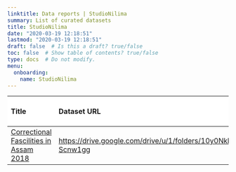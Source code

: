 ```yaml
---
linktitle: Data reports | StudioNilima
summary: List of curated datasets
title: StudioNilima
date: "2020-03-19 12:18:51"
lastmod: "2020-03-19 12:18:51"
draft: false  # Is this a draft? true/false
toc: false  # Show table of contents? true/false
type: docs  # Do not modify.
menu:
  onboarding:
    name: StudioNilima
---
```

<table class="table table-condensed table-responsive" style="margin-left: auto; margin-right: auto;">
 <thead>
  <tr>
   <th style="text-align:left;position: sticky; top:0; background-color: #FFFFFF;"> Title </th>
   <th style="text-align:left;position: sticky; top:0; background-color: #FFFFFF;"> Dataset URL </th>
   <th style="text-align:left;position: sticky; top:0; background-color: #FFFFFF;"> Dataset issue report </th>
   <th style="text-align:left;position: sticky; top:0; background-color: #FFFFFF;"> Data Issue Status </th>
  </tr>
 </thead>
<tbody>
  <tr>
   <td style="text-align:left;"> <a href="Correctional-Fascilities-in-Assam-2018" style="     ">Correctional Fascilities in Assam 2018</a> </td>
   <td style="text-align:left;"> <a href="https://drive.google.com/drive/u/1/folders/10y0NkbQRHqoxnqaGh7OVvaWA-Scnw1gg" style="     ">https://drive.google.com/drive/u/1/folders/10y0NkbQRHqoxnqaGh7OVvaWA-Scnw1gg</a> </td>
   <td style="text-align:left;"> <a href="https://github.com/justicehub-in/justice-hub-docs/issues/16" style="     ">https://github.com/justicehub-in/justice-hub-docs/issues/16</a> </td>
   <td style="text-align:left;"> Open </td>
  </tr>
</tbody>
</table>
